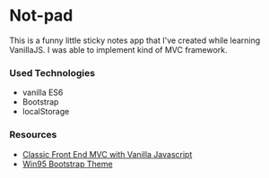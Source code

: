 # Not-pad
This is a funny little sticky notes app that I've created while learning VanillaJS. I was able to implement kind of MVC framework.

### Used Technologies
* vanilla ES6
* Bootstrap
* localStorage


### Resources
* [Classic Front End MVC with Vanilla Javascript](https://medium.com/@patrickackerman/classic-front-end-mvc-with-vanilla-javascript-7eee550bc702)
* [Win95 Bootstrap Theme](https://github.com/lnaif/bootstrap-theme-Win95)